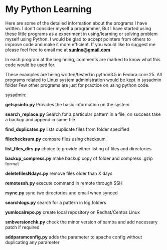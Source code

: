 # My Python Learning

Here are some of the detailed information about the programs I have written. I don't consider myself a programmer, But I have started using these little programs as a experiment in using/learning or solving problem myself using Python. I would be glad to accept pointers from others to improve code and make it more efficient. If you would like to suggest me please feel free to email me at **sunlnx@gmail.com**

In each program at the beginning, comments are marked to know what this code would be used for.

These examples are being written/tested in python3.5 in Fedora core 25. All programs related to Linux system administration would be kept in sysadmin folder
Few other programs are just for practice on using python code.

sysadmin:

**getsysinfo.py** Provides the basic information on the system

**search_replace.py** Search for a particular pattern in a file, on success take a backup and append in same file

**find_duplicates.py** lists duplicate files from folder specified

**filechecksum.py** compare files using checksum

**list_files_dirs.py** choice to provide either listing of files and directories

**backup_compress.py** make backup copy of folder and compress .gzip format

**deletefilesNdays.py** remove files older than X days

**remotessh.py** execute command in remote through SSH 

**rsync.py** sync two directories and email when synced

**searchlogs.py** search for a pattern in log folders

**yumlocalrepo.py** create local repository on Redhat/Centos Linux

**smbversionchk.py** check the minor version of samba and add necessary patch if required

**addparamconfig.py** adds the parameter to apache config without duplicating any parameter
